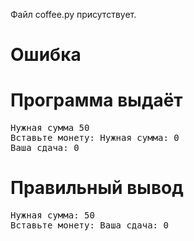 Файл coffee.py присутствует.
# Ошибка
# Программа выдаёт
<pre>
Нужная сумма 50
Вставьте монету: Нужная сумма: 0
Ваша сдача: 0
</pre>
# Правильный вывод
<pre>Нужная сумма: 50
Вставьте монету: Ваша сдача: 0
</pre>
